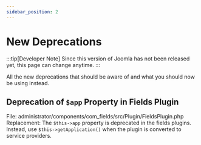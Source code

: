 ```yaml
---
sidebar_position: 2
---
```


New Deprecations
================

:::tip[Developer Note]
  Since this version of Joomla has not been released yet, this page can change anytime.
:::

All the new deprecations that should be aware of and what you should now be using instead.

## Deprecation of `$app` Property in Fields Plugin

File: administrator/components/com_fields/src/Plugin/FieldsPlugin.php
Replacement: The `$this->app` property is deprecated in the fields plugins. Instead, use `$this->getApplication()` when the plugin is converted to service providers.
